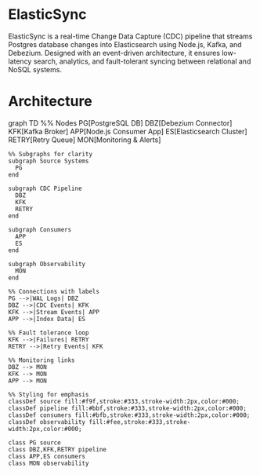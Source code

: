 # ElasticSync
ElasticSync is a real-time Change Data Capture (CDC) pipeline that streams Postgres database changes into Elasticsearch using Node.js, Kafka, and Debezium. Designed with an event-driven architecture, it ensures low-latency search, analytics, and fault-tolerant syncing between relational and NoSQL systems.

# Architecture
graph TD
    %% Nodes
    PG[PostgreSQL DB]
    DBZ[Debezium Connector]
    KFK[Kafka Broker]
    APP[Node.js Consumer App]
    ES[Elasticsearch Cluster]
    RETRY[Retry Queue]
    MON[Monitoring & Alerts]

    %% Subgraphs for clarity
    subgraph Source Systems
      PG
    end

    subgraph CDC Pipeline
      DBZ
      KFK
      RETRY
    end

    subgraph Consumers
      APP
      ES
    end

    subgraph Observability
      MON
    end

    %% Connections with labels
    PG -->|WAL Logs| DBZ
    DBZ -->|CDC Events| KFK
    KFK -->|Stream Events| APP
    APP -->|Index Data| ES

    %% Fault tolerance loop
    KFK -->|Failures| RETRY
    RETRY -->|Retry Events| KFK

    %% Monitoring links
    DBZ --> MON
    KFK --> MON
    APP --> MON

    %% Styling for emphasis
    classDef source fill:#f9f,stroke:#333,stroke-width:2px,color:#000;
    classDef pipeline fill:#bbf,stroke:#333,stroke-width:2px,color:#000;
    classDef consumers fill:#bfb,stroke:#333,stroke-width:2px,color:#000;
    classDef observability fill:#fee,stroke:#333,stroke-width:2px,color:#000;

    class PG source
    class DBZ,KFK,RETRY pipeline
    class APP,ES consumers
    class MON observability
